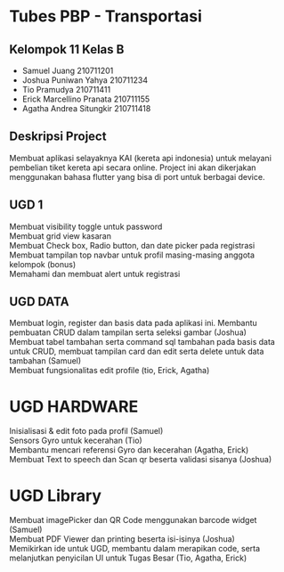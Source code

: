 # Tubes PBP - Transportasi
## Kelompok 11 Kelas B <br />
* Samuel Juang 210711201 <br />
* Joshua Puniwan Yahya 210711234 <br />
* Tio Pramudya 210711411<br />
* Erick Marcellino Pranata 210711155 <br />
* Agatha Andrea Situngkir 210711418 <br />

## Deskripsi Project <br />
Membuat aplikasi selayaknya KAI (kereta api indonesia) untuk melayani pembelian tiket kereta api secara online. Project ini akan dikerjakan menggunakan bahasa flutter yang bisa di port untuk berbagai device. <br />

## UGD 1 <br />
Membuat visibility toggle untuk password <br />
Membuat grid view kasaran <br />
Membuat Check box, Radio button, dan date picker pada registrasi <br />
Membuat tampilan top navbar untuk profil masing-masing anggota kelompok (bonus) <br />
Memahami dan membuat alert untuk registrasi <br />

## UGD DATA <br />
Membuat login, register dan basis data pada aplikasi ini. Membantu pembuatan CRUD dalam tampilan serta seleksi gambar (Joshua) <br />
Membuat tabel tambahan serta command sql tambahan pada basis data untuk CRUD, membuat tampilan card dan edit serta delete untuk data tambahan (Samuel) <br />
Membuat fungsionalitas edit profile (tio, Erick, Agatha) <br />

# UGD HARDWARE <br />
Inisialisasi & edit foto pada profil (Samuel) <br />
Sensors Gyro untuk kecerahan (Tio) <br />
Membantu mencari referensi Gyro dan kecerahan (Agatha, Erick) <br />
Membuat Text to speech dan Scan qr beserta validasi sisanya (Joshua) <br />

# UGD Library <br />
Membuat imagePicker dan QR Code menggunakan barcode widget (Samuel) <br />
Membuat PDF Viewer dan printing beserta isi-isinya (Joshua) <br />
Memikirkan ide untuk UGD, membantu dalam merapikan code, serta melanjutkan penyicilan UI untuk Tugas Besar (Tio, Agatha, Erick) <br />
